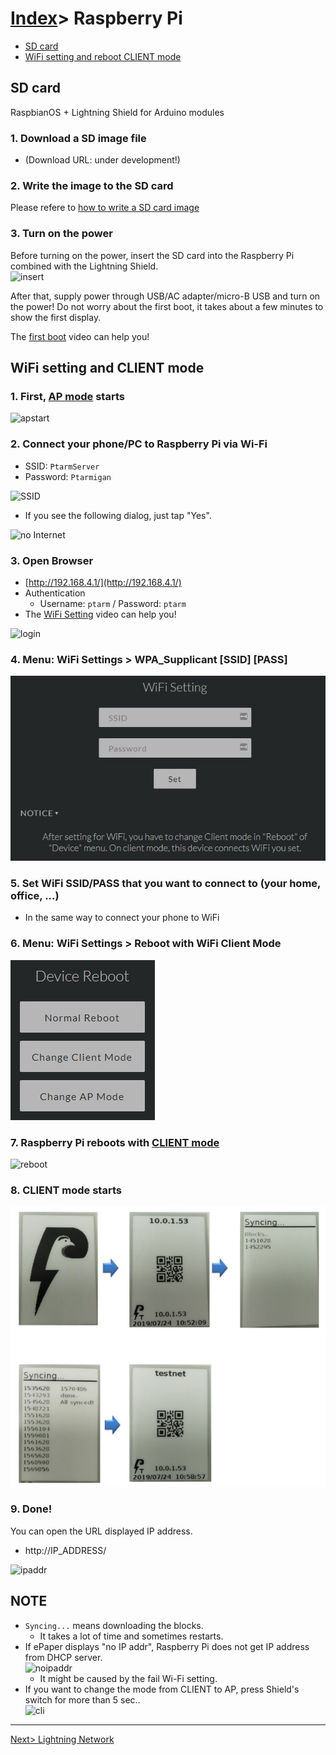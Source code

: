 # [Index](index.html)> Raspberry Pi

* [SD card](#sd-card)
* [WiFi setting and reboot CLIENT mode](#wifi-setting-and-reboot-client-mode)


## SD card

RaspbianOS + Lightning Shield for Arduino modules

### 1. Download a SD image file

* (Download URL: under development!)

### 2. Write the image to the SD card

Please refere to [how to write a SD card image](https://www.raspberrypi.org/documentation/installation/installing-images/README.md)

### 3. Turn on the power

Before turning on the power, insert the SD card into the Raspberry Pi combined with the Lightning Shield.  
![insert](images/insert_sd.jpg)

After that, supply power through USB/AC adapter/micro-B USB and turn on the power! Do not worry about the first boot, it takes about a few minutes to show the first display. 

The [first boot](https://youtu.be/kF_WI_qtKfI) video can help you!  

## WiFi setting and CLIENT mode

### 1. First, [AP mode](setup_faq.md#ap-mode) starts

![apstart](images/wifi_00.jpg)

### 2. Connect your phone/PC to Raspberry Pi via Wi-Fi

* SSID: `PtarmServer`
* Password: `Ptarmigan`

![SSID](images/android_ssid.jpg)


* If you see the following dialog, just tap "Yes".

![no Internet](images/android_nointernet.jpg)

### 3. Open Browser

* [http://192.168.4.1/](http://192.168.4.1/)
* Authentication
  * Username: `ptarm` / Password: `ptarm`
* The [WiFi Setting](https://youtu.be/0fDGXs4KPa8) video can help you!

![login](images/web_login.jpg)

### 4. **Menu: WiFi Settings > WPA_Supplicant [SSID] [PASS]**  

![ssid](images/wifi_01.jpg)

### 5. Set WiFi SSID/PASS that you want to connect to (your home, office, ...)

* In the same way to connect your phone to WiFi

### 6. **Menu: WiFi Settings > Reboot with WiFi Client Mode**  

![cli](images/wifi_02.jpg)

### 7. Raspberry Pi reboots with [CLIENT mode](setup_faq.md#client-mode)

![reboot](images/wifi_03.jpg)

### 8. CLIENT mode starts  

![cli](images/wifi_04.jpg)

### 9. Done!

You can open the URL displayed IP address.

* http://IP_ADDRESS/

![ipaddr](images/ipaddr.jpg)

## NOTE

* `Syncing...` means downloading the blocks.
  * It takes a lot of time and sometimes restarts.
* If ePaper displays "no IP addr", Raspberry Pi does not get IP address from DHCP server.  
  ![noipaddr](images/noipaddr.jpg)
  * It might be caused by the fail Wi-Fi setting.  
* If you want to change the mode from CLIENT to AP, press Shield's switch for more than 5 sec..  
  ![cli](images/emer_01.jpg)

----

[Next> Lightning Network](setup_ln.md)
